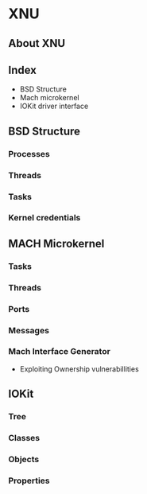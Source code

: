 # XNU

## About XNU

## Index
- BSD Structure
- Mach microkernel
- IOKit driver interface

## BSD Structure

### Processes

### Threads

### Tasks

### Kernel credentials

## MACH Microkernel

### Tasks

### Threads

### Ports

### Messages

### Mach Interface Generator
- Exploiting Ownership vulnerabillities

## IOKit

### Tree

### Classes

### Objects

### Properties
